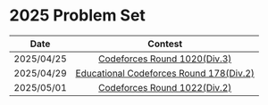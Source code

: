 # 2025 Problem Set

|    Date    |                                           Contest                                            |
|:----------:|:--------------------------------------------------------------------------------------------:|
| 2025/04/25 |             [Codeforces Round 1020(Div.3)](./0425_Codeforces_Round_1020(Div_3))              |
| 2025/04/29 | [Educational Codeforces Round 178(Div.2)](./0429_Educational_Codeforces_Round_178(Div_2).md) |
| 2025/05/01 |            [Codeforces Round 1022(Div.2)](./0501_Codeforces_Round_1022(Div_2).md)            |



